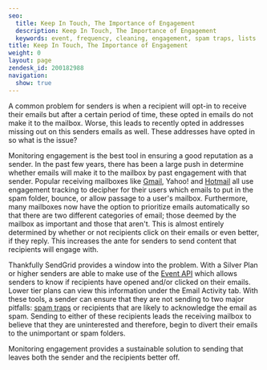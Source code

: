 ```yaml
---
seo:
  title: Keep In Touch, The Importance of Engagement
  description: Keep In Touch, The Importance of Engagement
  keywords: event, frequency, cleaning, engagement, spam traps, lists
title: Keep In Touch, The Importance of Engagement
weight: 0
layout: page
zendesk_id: 200182988
navigation:
  show: true
---
```


A common problem for senders is when a recipient will opt-in to receive their emails but after a certain period of time, these opted in emails do not make it to the mailbox. Worse, this leads to recently opted in addresses missing out on this senders emails as well. These addresses have opted in so what is the issue? 

Monitoring engagement is the best tool in ensuring a good reputation as a sender. In the past few years, there has been a large push in determine whether emails will make it to the mailbox by past engagement with that sender. Popular receiving mailboxes like [Gmail](http://www.youtube.com/watch?v=5nt3gE9dGHQ), Yahoo! and [Hotmail](http://www.youtube.com/watch?v=NHVQD6Sddtg) all use engagement tracking to decipher for their users which emails to put in the spam folder, bounce, or allow passage to a user's mailbox. Furthermore, many mailboxes now have the option to prioritize emails automatically so that there are two different categories of email; those deemed by the mailbox as important and those that aren't. This is almost entirely determined by whether or not recipients click on their emails or even better, if they reply. This increases the ante for senders to send content that recipients will engage with.  

Thankfully SendGrid provides a window into the problem. With a Silver Plan or higher senders are able to make use of the [Event API](http://sendgrid.com/docs/API_Reference/Webhooks/event.html) which allows senders to know if recipients have opened and/or clicked on their emails. Lower tier plans can view this information under the Email Activity tab. With these tools, a sender can ensure that they are not sending to two major pitfalls:  [spam traps]({{root_url}}/Classroom/Deliver/Undeliverable_Email/spam_trapped.html) or recipients that are likely to acknowledge the email as spam. Sending to either of these recipients leads the receiving mailbox to believe that they are uninterested and therefore, begin to divert their emails to the unimportant or spam folders. 

Monitoring engagement provides a sustainable solution to sending that leaves both the sender and the recipients better off. 

